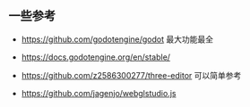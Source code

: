 ## 一些参考

- https://github.com/godotengine/godot 最大功能最全
- https://docs.godotengine.org/en/stable/

- https://github.com/z2586300277/three-editor 可以简单参考
- https://github.com/jagenjo/webglstudio.js 
